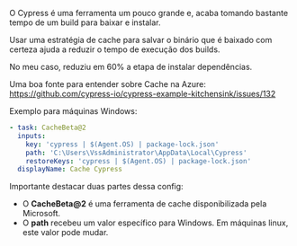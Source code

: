 O Cypress é uma ferramenta um pouco grande e, acaba tomando bastante tempo de um build para baixar e instalar.

Usar uma estratégia de cache para salvar o binário que é baixado com certeza ajuda a reduzir o tempo de execução dos builds.

No meu caso, reduziu em 60% a etapa de instalar dependências.

Uma boa fonte para entender sobre Cache na Azure: https://github.com/cypress-io/cypress-example-kitchensink/issues/132

Exemplo para máquinas Windows:

```yaml
- task: CacheBeta@2
  inputs:
    key: 'cypress | $(Agent.OS) | package-lock.json'
    path: 'C:\Users\VssAdministrator\AppData\Local\Cypress'
    restoreKeys: 'cypress | $(Agent.OS) | package-lock.json'
  displayName: Cache Cypress
```

Importante destacar duas partes dessa config:

- O **CacheBeta@2** é uma ferramenta de cache disponibilizada pela Microsoft.
- O **path** recebeu um valor específico para Windows. Em máquinas linux, este valor pode mudar.
